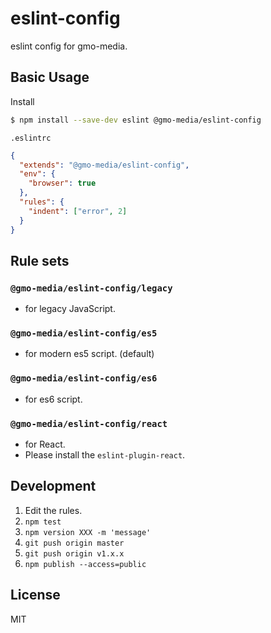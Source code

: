 # eslint-config

eslint config for gmo-media.

## Basic Usage

Install

```bash
$ npm install --save-dev eslint @gmo-media/eslint-config
```

`.eslintrc`

```json
{
  "extends": "@gmo-media/eslint-config",
  "env": {
    "browser": true
  },
  "rules": {
    "indent": ["error", 2]
  }
}
```

## Rule sets

### `@gmo-media/eslint-config/legacy`
* for legacy JavaScript.

### `@gmo-media/eslint-config/es5`
* for modern es5 script. (default)

### `@gmo-media/eslint-config/es6`
* for es6 script.

### `@gmo-media/eslint-config/react`
* for React.
* Please install the `eslint-plugin-react`.

## Development
1. Edit the rules.
2. `npm test`
3. `npm version XXX -m 'message'`
4. `git push origin master`
5. `git push origin v1.x.x`
6. `npm publish --access=public`

## License

MIT
